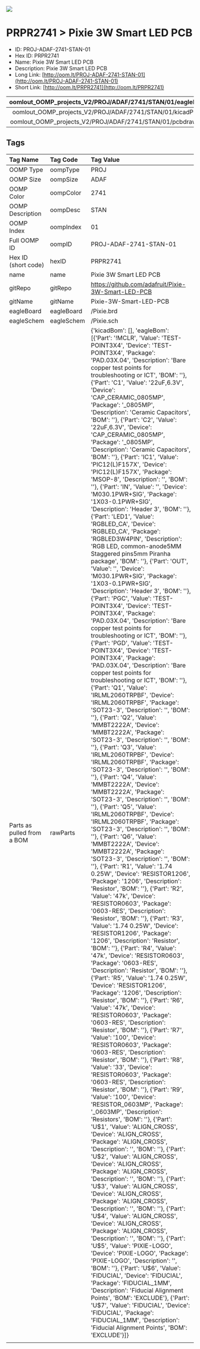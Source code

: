 


  
![][im]
# PRPR2741 > Pixie 3W Smart LED PCB

- ID: PROJ-ADAF-2741-STAN-01
- Hex ID: PRPR2741
- Name: Pixie 3W Smart LED PCB
- Description: Pixie 3W Smart LED PCB
- Long Link: [http://oom.lt/PROJ-ADAF-2741-STAN-01](http://oom.lt/PROJ-ADAF-2741-STAN-01)
- Short Link: [http://oom.lt/PRPR2741](http://oom.lt/PRPR2741)
  

|oomlout_OOMP_projects_V2/PROJ/ADAF/2741/STAN/01/eagleImage.png|oomlout_OOMP_projects_V2/PROJ/ADAF/2741/STAN/01/eagleSchemImage.png|oomlout_OOMP_projects_V2/PROJ/ADAF/2741/STAN/01/kicadPcb3dFront.png|oomlout_OOMP_projects_V2/PROJ/ADAF/2741/STAN/01/kicadPcb3dBack.png|
| :---: | :---: | :---: | :---: |
|oomlout_OOMP_projects_V2/PROJ/ADAF/2741/STAN/01/kicadPcb3d.png|oomlout_OOMP_projects_V2/PROJ/ADAF/2741/STAN/01/bomBack.png|oomlout_OOMP_projects_V2/PROJ/ADAF/2741/STAN/01/bomFront.png|oomlout_OOMP_projects_V2/PROJ/ADAF/2741/STAN/01/pcbdraw.svg|
|oomlout_OOMP_projects_V2/PROJ/ADAF/2741/STAN/01/pcbdrawBack.svg||||

## Tags
  

|Tag Name|Tag Code|Tag Value|
| :--- | :--- | :--- |
|OOMP Type|oompType|PROJ|
|OOMP Size|oompSize|ADAF|
|OOMP Color|oompColor|2741|
|OOMP Description|oompDesc|STAN|
|OOMP Index|oompIndex|01|
|Full OOMP ID|oompID|PROJ-ADAF-2741-STAN-01|
|Hex ID (short code)|hexID|PRPR2741|
|name|name|Pixie 3W Smart LED PCB|
|gitRepo|gitRepo|https://github.com/adafruit/Pixie-3W-Smart-LED-PCB|
|gitName|gitName|Pixie-3W-Smart-LED-PCB|
|eagleBoard|eagleBoard|/Pixie.brd|
|eagleSchem|eagleSchem|/Pixie.sch|
|Parts as pulled from a BOM|rawParts|{'kicadBom': [], 'eagleBom': [{'Part': '!MCLR', 'Value': 'TEST-POINT3X4', 'Device': 'TEST-POINT3X4', 'Package': 'PAD.03X.04', 'Description': 'Bare copper test points for troubleshooting or ICT', 'BOM': ''}, {'Part': 'C1', 'Value': '22uF,6.3V', 'Device': 'CAP_CERAMIC_0805MP', 'Package': '_0805MP', 'Description': 'Ceramic Capacitors', 'BOM': ''}, {'Part': 'C2', 'Value': '22uF,6.3V', 'Device': 'CAP_CERAMIC_0805MP', 'Package': '_0805MP', 'Description': 'Ceramic Capacitors', 'BOM': ''}, {'Part': 'IC1', 'Value': 'PIC12(L)F157X', 'Device': 'PIC12(L)F157X', 'Package': 'MSOP-8', 'Description': '', 'BOM': ''}, {'Part': 'IN', 'Value': '', 'Device': 'M030.1PWR+SIG', 'Package': '1X03-0.1PWR+SIG', 'Description': 'Header 3', 'BOM': ''}, {'Part': 'LED1', 'Value': 'RGBLED_CA', 'Device': 'RGBLED_CA', 'Package': 'RGBLED3W4PIN', 'Description': 'RGB LED, common-anode5MM Staggered pins5mm Piranha package', 'BOM': ''}, {'Part': 'OUT', 'Value': '', 'Device': 'M030.1PWR+SIG', 'Package': '1X03-0.1PWR+SIG', 'Description': 'Header 3', 'BOM': ''}, {'Part': 'PGC', 'Value': 'TEST-POINT3X4', 'Device': 'TEST-POINT3X4', 'Package': 'PAD.03X.04', 'Description': 'Bare copper test points for troubleshooting or ICT', 'BOM': ''}, {'Part': 'PGD', 'Value': 'TEST-POINT3X4', 'Device': 'TEST-POINT3X4', 'Package': 'PAD.03X.04', 'Description': 'Bare copper test points for troubleshooting or ICT', 'BOM': ''}, {'Part': 'Q1', 'Value': 'IRLML2060TRPBF', 'Device': 'IRLML2060TRPBF', 'Package': 'SOT23-3', 'Description': '', 'BOM': ''}, {'Part': 'Q2', 'Value': 'MMBT2222A', 'Device': 'MMBT2222A', 'Package': 'SOT23-3', 'Description': '', 'BOM': ''}, {'Part': 'Q3', 'Value': 'IRLML2060TRPBF', 'Device': 'IRLML2060TRPBF', 'Package': 'SOT23-3', 'Description': '', 'BOM': ''}, {'Part': 'Q4', 'Value': 'MMBT2222A', 'Device': 'MMBT2222A', 'Package': 'SOT23-3', 'Description': '', 'BOM': ''}, {'Part': 'Q5', 'Value': 'IRLML2060TRPBF', 'Device': 'IRLML2060TRPBF', 'Package': 'SOT23-3', 'Description': '', 'BOM': ''}, {'Part': 'Q6', 'Value': 'MMBT2222A', 'Device': 'MMBT2222A', 'Package': 'SOT23-3', 'Description': '', 'BOM': ''}, {'Part': 'R1', 'Value': '1.74 0.25W', 'Device': 'RESISTOR1206', 'Package': '1206', 'Description': 'Resistor', 'BOM': ''}, {'Part': 'R2', 'Value': '47k', 'Device': 'RESISTOR0603', 'Package': '0603-RES', 'Description': 'Resistor', 'BOM': ''}, {'Part': 'R3', 'Value': '1.74 0.25W', 'Device': 'RESISTOR1206', 'Package': '1206', 'Description': 'Resistor', 'BOM': ''}, {'Part': 'R4', 'Value': '47k', 'Device': 'RESISTOR0603', 'Package': '0603-RES', 'Description': 'Resistor', 'BOM': ''}, {'Part': 'R5', 'Value': '1.74 0.25W', 'Device': 'RESISTOR1206', 'Package': '1206', 'Description': 'Resistor', 'BOM': ''}, {'Part': 'R6', 'Value': '47k', 'Device': 'RESISTOR0603', 'Package': '0603-RES', 'Description': 'Resistor', 'BOM': ''}, {'Part': 'R7', 'Value': '100', 'Device': 'RESISTOR0603', 'Package': '0603-RES', 'Description': 'Resistor', 'BOM': ''}, {'Part': 'R8', 'Value': '33', 'Device': 'RESISTOR0603', 'Package': '0603-RES', 'Description': 'Resistor', 'BOM': ''}, {'Part': 'R9', 'Value': '100', 'Device': 'RESISTOR_0603MP', 'Package': '_0603MP', 'Description': 'Resistors', 'BOM': ''}, {'Part': 'U$1', 'Value': 'ALIGN_CROSS', 'Device': 'ALIGN_CROSS', 'Package': 'ALIGN_CROSS', 'Description': '', 'BOM': ''}, {'Part': 'U$2', 'Value': 'ALIGN_CROSS', 'Device': 'ALIGN_CROSS', 'Package': 'ALIGN_CROSS', 'Description': '', 'BOM': ''}, {'Part': 'U$3', 'Value': 'ALIGN_CROSS', 'Device': 'ALIGN_CROSS', 'Package': 'ALIGN_CROSS', 'Description': '', 'BOM': ''}, {'Part': 'U$4', 'Value': 'ALIGN_CROSS', 'Device': 'ALIGN_CROSS', 'Package': 'ALIGN_CROSS', 'Description': '', 'BOM': ''}, {'Part': 'U$5', 'Value': 'PIXIE-LOGO', 'Device': 'PIXIE-LOGO', 'Package': 'PIXIE-LOGO', 'Description': '', 'BOM': ''}, {'Part': 'U$6', 'Value': 'FIDUCIAL', 'Device': 'FIDUCIAL', 'Package': 'FIDUCIAL_1MM', 'Description': 'Fiducial Alignment Points', 'BOM': 'EXCLUDE'}, {'Part': 'U$7', 'Value': 'FIDUCIAL', 'Device': 'FIDUCIAL', 'Package': 'FIDUCIAL_1MM', 'Description': 'Fiducial Alignment Points', 'BOM': 'EXCLUDE'}]}|
||||



[im]: PROJ/ADAF/2741/STAN/01/kicadPcb3d_450.png
